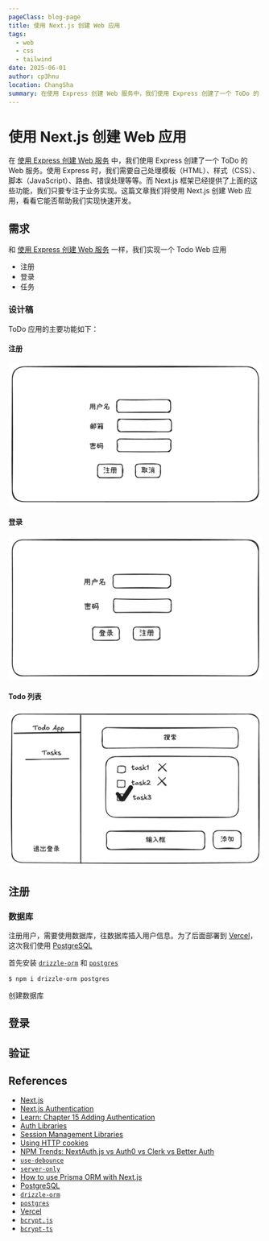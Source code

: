 ```yaml
---
pageClass: blog-page
title: 使用 Next.js 创建 Web 应用
tags:
  - web
  - css
  - tailwind
date: 2025-06-01
author: cp3hnu
location: ChangSha
summary: 在使用 Express 创建 Web 服务中，我们使用 Express 创建了一个 ToDo 的 Web 服务。使用 Express 时，我们需要自己处理模板（HTML）、样式（CSS）、脚本（JavaScript）、路由、错误处理等等。而 Next.js 框架已经提供了上面的这些功能，我们只要专注于业务实现。这篇文章我们将使用 Next.js 创建 Web 应用，看看它能否帮助快速开发。
---
```


# 使用 Next.js 创建 Web 应用

在 [使用 Express 创建 Web 服务](/2024/12/12/express-web) 中，我们使用 Express 创建了一个 ToDo 的 Web 服务。使用 Express 时，我们需要自己处理模板（HTML）、样式（CSS）、脚本（JavaScript）、路由、错误处理等等。而 Next.js 框架已经提供了上面的这些功能，我们只要专注于业务实现。这篇文章我们将使用 Next.js 创建 Web 应用，看看它能否帮助我们实现快速开发。

## 需求

和 [使用 Express 创建 Web 服务](/2024/12/12/express-web) 一样，我们实现一个 Todo Web 应用

- 注册
- 登录
- 任务

### 设计稿

ToDo 应用的主要功能如下：

#### 注册

![](./assets/express-web-todos-sign-up.png)

#### 登录

![](./assets/express-web-todos-sign-in.png)

#### Todo 列表

![](./assets/express-web-todos-tasks.png)

## 注册

### 数据库

注册用户，需要使用数据库，往数据库插入用户信息。为了后面部署到 [Vercel](https://vercel.com/)，这次我们使用 [PostgreSQL](https://www.postgresql.org/)

首先安装  [`drizzle-orm`](https://github.com/drizzle-team/drizzle-orm) 和 [`postgres`](https://github.com/porsager/postgres)

```sh
$ npm i drizzle-orm postgres
```

创建数据库



## 登录



## 验证





## References

- [Next.js](https://nextjs.org/)
- [Next.js Authentication](https://nextjs.org/docs/app/guides/authentication)
- [Learn: Chapter 15 Adding Authentication](https://nextjs.org/learn/dashboard-app/adding-authentication)
- [Auth Libraries](https://nextjs.org/docs/app/guides/authentication#auth-libraries)
- [Session Management Libraries](https://nextjs.org/docs/app/guides/authentication#session-management-libraries)
- [Using HTTP cookies](https://developer.mozilla.org/en-US/docs/Web/HTTP/Guides/Cookies)
- [NPM Trends: NextAuth.js vs Auth0 vs Clerk vs Better Auth](https://npmtrends.com/@auth0/nextjs-auth0-vs-@clerk/nextjs-vs-better-auth-vs-next-auth)
- [`use-debounce`](https://www.npmjs.com/package/use-debounce)
- [`server-only`](https://www.npmjs.com/package/server-only)
- [How to use Prisma ORM with Next.js](https://www.prisma.io/docs/guides/nextjs)
- [PostgreSQL](https://www.postgresql.org/)
-  [`drizzle-orm`](https://github.com/drizzle-team/drizzle-orm)
- [`postgres`](https://github.com/porsager/postgres)
-  [Vercel](https://vercel.com/)
- [`bcrypt.js`](https://github.com/dcodeIO/bcrypt.js)
- [`bcrypt-ts`](https://github.com/Mister-Hope/bcrypt-ts)
